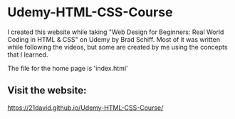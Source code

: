 # Udemy-HTML-CSS-Course
I created this website while taking "Web Design for Beginners: Real World Coding in HTML &amp; CSS" on Udemy by Brad Schiff. Most of it was written while following the videos, but some are created by me using the concepts that I learned.

The file for the home page is 'index.html'

## Visit the website:
https://21david.github.io/Udemy-HTML-CSS-Course/
